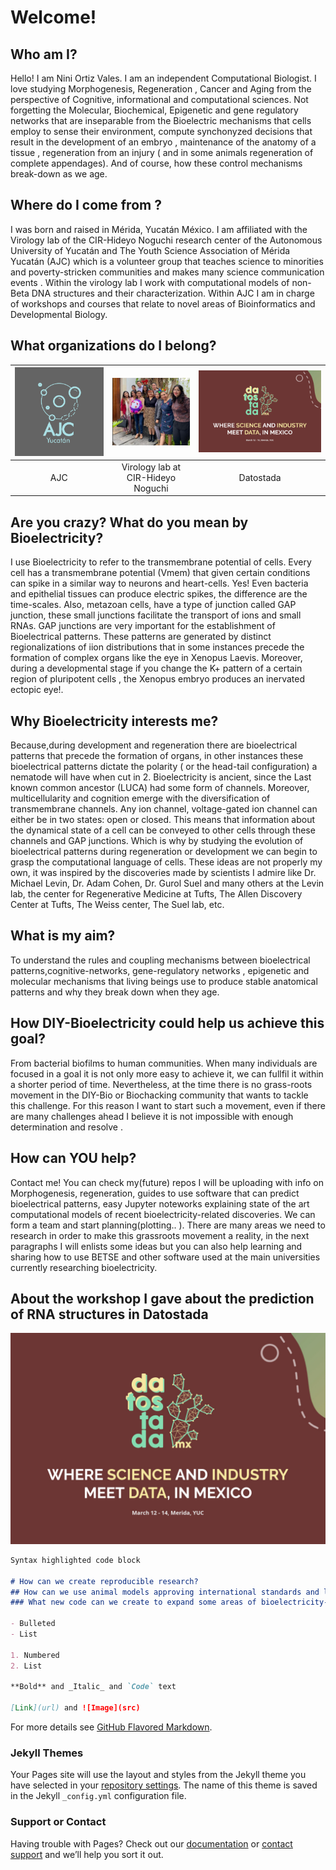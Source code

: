 # Welcome!


## Who am I?
Hello! I am Nini Ortiz Vales. I am an independent Computational Biologist. I love studying  Morphogenesis, Regeneration , Cancer and Aging from the perspective of Cognitive, informational and computational sciences. Not forgetting the Molecular, Biochemical, Epigenetic and gene regulatory networks that are inseparable from the Bioelectric mechanisms that cells employ to sense their environment, compute synchonyzed decisions  that result in the development of an embryo , maintenance of the anatomy of a tissue , regeneration from an injury ( and in some animals regeneration of complete appendages). And of course, how these control mechanisms break-down as we age.

## Where do I come from ?
 I was born and raised in Mérida, Yucatán México. I am affiliated with the Virology lab of the CIR-Hideyo Noguchi research center of the Autonomous University of Yucatán and The Youth  Science Association of Mérida Yucatán (AJC) which is a volunteer group that teaches science to  minorities and poverty-stricken communities and makes many science communication events . Within the virology lab I work with computational models of non-Beta DNA structures and their characterization. Within AJC I am in charge of workshops and courses that relate to novel areas of Bioinformatics and Developmental Biology.
 
## What organizations do I belong?
|  ![AJC](ajc.png) | ![viro](virologylab.jpeg) | ![datostada](datostada.jpeg) 
|:-:|:-:|:-:|
|  AJC | Virology lab at CIR-Hideyo Noguchi  | Datostada  | 
    

## Are you crazy? What do you mean by Bioelectricity?
I use Bioelectricity to refer to the transmembrane potential of cells. Every cell  has a transmembrane potential (Vmem) that given certain conditions can spike in a similar way to neurons and heart-cells. Yes! Even bacteria  and epithelial tissues can produce electric spikes, the difference are the time-scales. Also, metazoan cells, have a type of junction called GAP junction, these small junctions facilitate the transport of ions and small RNAs. GAP junctions are very important for the establishment of Bioelectrical patterns. These patterns are generated by distinct regionalizations of iion distributions that in some instances precede the formation of complex organs like the eye in Xenopus Laevis. Moreover, during a developmental stage if you change the K+ pattern of a certain region of pluripotent cells , the Xenopus embryo produces an inervated ectopic eye!.

## Why Bioelectricity interests me?
Because,during development and regeneration there are bioelectrical patterns that precede the formation of organs, in other instances these bioelectrical patterns dictate the polarity ( or the head-tail configuration) a nematode will have when cut in 2. Bioelectricity is ancient, since the Last known common ancestor (LUCA) had some form of channels. Moreover, multicellularity and cognition emerge with the diversification of transmembrane channels. Any ion channel, voltage-gated ion channel can either be in two states: open or closed. This means that information about the dynamical state of a cell can be conveyed to other cells through these channels and GAP junctions.  Which is why by studying the evolution of bioelectrical patterns during regeneration or development we can begin to grasp the computational language of cells. These ideas are not properly my own, it was  inspired by the discoveries made by scientists I admire like Dr. Michael Levin, Dr. Adam Cohen, Dr. Gurol Suel and many others at the Levin lab, the center for Regenerative Medicine at Tufts, The Allen Discovery Center at Tufts, The Weiss center, The Suel lab, etc.  

## What is my aim?
To understand the rules and coupling mechanisms between bioelectrical patterns,cognitive-networks, gene-regulatory networks , epigenetic and molecular mechanisms that living beings use to produce stable anatomical patterns and why they break down when they age.

## How DIY-Bioelectricity could help us achieve this goal?
From bacterial biofilms to human communities. When many individuals are focused in a goal it is not only more easy to achieve it, we can fullfil it within a shorter period of time. Nevertheless, at the time there is no grass-roots movement in the DIY-Bio  or Biochacking community that wants to tackle this challenge. For this reason I want to start such a movement, even if there are many challenges ahead I believe it is not impossible with enough determination and resolve .

## How can YOU help?
Contact me! You can check my(future) repos I will be uploading  with info on Morphogenesis, regeneration, guides to use software that can predict bioelectrical patterns, easy Jupyter noteworks explaining state of the art computational models of recent bioelectricity-related discoveries. We can form a team and start planning(plotting.. ). There are many areas we need to research in order to make this grassroots movement a reality, in the next paragraphs I will enlists some ideas but you can also help learning and sharing how to use BETSE and other software used at the main universities currently researching bioelectricity.

## About the workshop I gave about the  prediction of RNA structures in Datostada
![datostada](datostada.jpeg)

```markdown
Syntax highlighted code block

# How can we create reproducible research?
## How can we use animal models approving international standards and laws that regulate their use?
### What new code can we create to expand some areas of bioelectricity-related research ? 

- Bulleted
- List

1. Numbered
2. List

**Bold** and _Italic_ and `Code` text

[Link](url) and ![Image](src)
```

For more details see [GitHub Flavored Markdown](https://guides.github.com/features/mastering-markdown/).

### Jekyll Themes

Your Pages site will use the layout and styles from the Jekyll theme you have selected in your [repository settings](https://github.com/NiniOrtiz/niniortiz.github.io/settings). The name of this theme is saved in the Jekyll `_config.yml` configuration file.

### Support or Contact

Having trouble with Pages? Check out our [documentation](https://help.github.com/categories/github-pages-basics/) or [contact support](https://github.com/contact) and we’ll help you sort it out.
